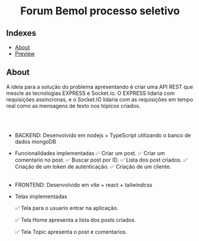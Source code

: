 <h1 align="center">
Forum Bemol processo seletivo
</h1>

## Indexes

- [About](#about)
- [Preview](#preview)
  <br>

## About <a name="about"></a>

A ideia para a solução do problema apresentando é criar uma API REST que mescle as tecnologias EXPRESS e Socket.io. O EXPRESS lidaria com requisições assíncronas, e o Socket.IO lidaria com as requisições em tempo real como as mensagens de texto nos tópicos criados.

<br></br>

- BACKEND: Desenvolvido em nodejs + TypeScript utilizando o banco de dados mongoDB
- Funcionalidades implementadas
  ✅ Criar um post.
  ✅ Criar um comentario no post.
  ✅ Buscar post por ID.
  ✅ Lista dos post criados.
  ✅ Criação de um token de autenticação.
  ✅ Criação de um cliente.
  </br><br>
- FRONTEND: Desenvolvido em vite + react + tailwindcss
- Telas implementadas

  ✅ Tela para o usuario entrar na aplicação.

  ✅ Tela Home apresenta a lista dos posts criados.

  ✅ Tela Topic apresenta o post e comentarios.
